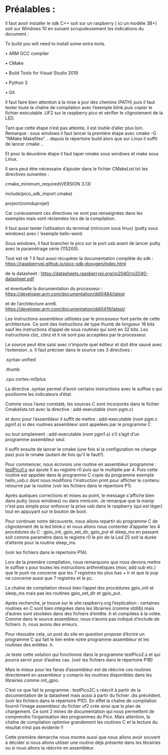 # Préalables :
Il faut avoir installer le sdk C++  soit sur un raspberry ( ici un modèle 3B+) soit sur Windows 10 en suivant scrupuleusement les indications du document :

To build you will need to install some extra tools. 

• ARM GCC compiler

• CMake

• Build Tools for Visual Studio 2019

• Python 3

• Git

Il faut faire bien attention à la mise à jour des chemins (PATH) 
puis il faut tester toute la chaîne de compilation avec l’exemple blink 
puis copier le fichier exécutable .UF2 sur le raspberry pico et vérifier le clignotement de la LED.

Tant que cette étape n’est pas atteinte, il est inutile d’aller plus loin.
Remarque : sous windows il faut lancer la première étape avec cmake -G "NMake Makefiles" .. depuis le répertoire build alors que sur Linux il suffit de lancer cmake ..

Et pour la deuxième étape il faut taper nmake sous windows et make sous Linux.

Il sera peut être nécessaire d’ajouter dans le fichier CMakeList.txt les directives suivantes :

cmake_minimum_required(VERSION 3.13)

include(pico_sdk_import.cmake)

project(nomduprojet)

Car curieusement ces directives ne sont pas renseignées dans les exemples mais sont réclamées lors de la compilation.

Il faut aussi tester l’utilisation du terminal (minicom sous linux) (putty sous windows) avec l ‘exemple hello-word. 

Sous windows, il faut brancher le pico sur le port usb avant de lancer putty avec le paramétrage série (115200).

Tout est ok ?  Il faut aussi récupérer la documentation complète du sdk :
https://raspberrypi.github.io/pico-sdk-doxygen/index.html 

de la datasheet :
https://datasheets.raspberrypi.org/rp2040/rp2040-datasheet.pdf

et éventuelle la documentation du processeur :
https://developer.arm.com/documentation/ddi0484/latest

et de l’architecture arm6.
https://developer.arm.com/documentation/ddi0419/latest/

Les instructions assembleur utilisées par le processeur font partie de cette architecture. Ce sont des instructions de type thumb de longueur 16 bits sauf les instructions d’appel de sous routines qui sont en 32 bits. Les instructions cbz, cbnz et it ne sont pas acceptées par le processeur.

Le source peut être saisi avec n’importe quel éditeur et doit être sauvé avec l’extension .s. Il faut préciser dans le source  ces  3 directives :

.syntax unified

.thumb

.cpu cortex-m0plus

La directive .syntax permet d’avoir certains instructions avec le suffixe s qui positionne les indicateurs d’état.

Comme vous l’avez constaté, les sources C sont incorporés dans le fichier Cmakelists.txt avec la directive :
 add-executable (nom pgm.c) 
 
et donc pour l’assembleur il suffit de mettre :
add-executable (nom pgm.c  pgm1.s)   si des routines assembleur sont appelées par le programme C

ou tout simplement :
add-executable (nom  pgm1.s)   s’il s’agit d’un programme assembleur seul.

Il suffit ensuite de lancer le cmake (une fois si la configuration ne change pas) puis le nmake (autant de fois qu’il le faut!!).

Pour commencer, nous écrivons une routine en assembleur programme : [testPico1.s](https://github.com/vincentARM/RaspberryPico/blob/main/Chapitre001/P1/testPico1.s) qui ajoute 5 au registre r0 puis qui le multiplie par 4. Puis cette routine est appelée dans le programme C copie du programme exemple hello_usb.c  dont nous modifions l'instruction print pour afficher le contenu retourné par la routine (voir les fichiers dans le répertoire P1).

Après quelques corrections et mises au point, le message s'affiche bien dans putty (sous windows) ou dans minicom. Je remarque que la manip n'est pas simple pour enfoncer la prise usb dans le raspberry (qui est léger) tout en appuyant sur le bouton de boot.

Pour continuer notre découverte, nous allons repartir du programme C de clignotement de la led blink.c et nous allons nous contenter d’appeler les 4 procédures du C : gpio_init, gpio_set_dir, gpio_put et sleep_ms en passant soit comme paramétre dans le registre r0 le pin de la Led  25 soit la durée d’attente pour la routine sleep_ms.

(voir les fichiers dans le répertoire P1A).

Lors de la première compilation, nous remarquons que nous devons mettre le suffixe s pour toutes les instructions arithmétiques (mov, add sub etc.) que le push ne concerne que les 7 registres les plus bas + lr et que le pop ne concerne aussi que 7 registres et le pc. 

La chaîne de compilation résout bien l’appel des procédures gpio_init et sleep_ms mais pas les routines  gpio_set_dir et  gpio_put. 

Après recherche, je trouve sur le site raspberry.org l’explication : certaines routines en C sont bien intégrées dans les librairies (comme stdlib) mais d’autres sont stockées dans des fichiers d’entête .h et compilées à la volée. Comme dans le source assembleur, nous n’avons pas indiqué  d’include de fichiers .h, nous avons des erreurs.

Pour résoudre cela, un post du site en question propose d’écrire un programme C qui fait le lien entre notre programme assembleur et les routines des entêtes .h.

Je teste cette solution qui fonctionne dans le programme testPico2.s et qui pourra servir pour d’autres cas. (voir les fichiers dans le répertoire P1B)

Mais le mieux pour les fanas d’assembleur est de réécrire ces routines directement en assembleur y compris les routines disponibles dans les librairies comme init_gpio.

C’est ce que fait le programme :  testPico2C.s     réécrit à partir de la documentation de la datasheet mais aussi à partir du fichier .dis précédent. 
(voir les fichiers dans le répertoire P1D).
En effet la chaîne de compilation fournit l’image assembleur du fichier uf2 crée ainsi que le plan de chargement. Ce sont 2 mines de documentation qui nous permettent de comprendre l’organisation des programmes du Pico.
Mais attention, la chaîne de compilation optimise grandement les routines C et la lecture du résultat n’est pas évidente !!

Cette première démarche nous montre aussi que nous allons avoir souvent à décider si nous allons utiliser une routine déjà présente dans les librairies ou si nous allons la réécrire en assembleur.
